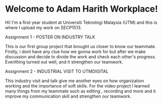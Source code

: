 # Welcome to Adam Harith Workplace!

Hi! I'm a first year student at Universiti Teknologi Malaysia (UTM) and this is where I upload my work on SECP1513.

Assignment 1 - POSTER ON INDUSTRY TALK

This is our first group project that brought us closer to know our teammate. Firstly, i dont have any clue how we gonna work for but after we make discussion and decide to divide the work and check each other's progress. Everithing turned out well, and it strengthen our teamwork.

Assignment 2 - INDUSTRIAL VISIT TO UTMDIGITAL

This industry visit and talk give me another eyes on how organization working and the importance of soft skills. For the video project I learned many things from my teammate such as editing , recording and more and it improve my communication skill and strengthen our teamwork.


